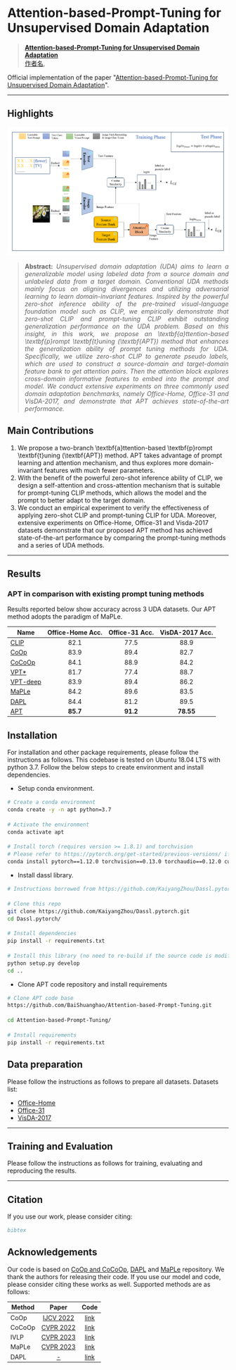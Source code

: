 # Attention-based-Prompt-Tuning for Unsupervised Domain Adaptation



> [**Attention-based-Prompt-Tuning for Unsupervised Domain Adaptation**](arXiv网址)<br>
> [作者名](作者网页),


Official implementation of the paper "[Attention-based-Prompt-Tuning for Unsupervised Domain Adaptation](arXiv网站)".
<hr />

## Highlights

![main figure](model.png)
> **<p align="justify"> Abstract:** *Unsupervised domain adaptation (UDA) aims to learn a generalizable model using labeled data from a source domain and unlabeled data from a target domain. Conventional UDA methods mainly focus on aligning divergences and utilizing adversarial learning to learn domain-invariant features. 
Inspired by the powerful zero-shot inference ability of the pre-trained visual-language foundation model such as CLIP, we empirically demonstrate that zero-shot CLIP and prompt-tuning CLIP exhibit outstanding generalization performance on the UDA problem. 
Based on this insight, in this work, we propose an \textbf{a}ttention-based \textbf{p}rompt \textbf{t}uning (\textbf{APT}) method that enhances the generalization ability of prompt tuning methods for UDA. 
Specifically, we utilize zero-shot CLIP to generate pseudo labels, which are used to construct a source-domain and target-domain feature bank to get attention pairs. Then the attention block explores cross-domain informative features to embed into the prompt and model.
We conduct extensive experiments on three commonly used domain adaptation benchmarks, namely Office-Home, Office-31 and VisDA-2017, and demonstrate that APT achieves state-of-the-art performance.* </p>

## Main Contributions

1) We propose a two-branch \textbf{a}ttention-based \textbf{p}rompt \textbf{t}uning (\textbf{APT}) method. APT takes advantage of prompt learning and attention mechanism, and thus explores more domain-invariant features with much fewer parameters.
2) With the benefit of the powerful zero-shot inference ability of CLIP, we design a self-attention and cross-attention mechanism that is suitable for prompt-tuning CLIP methods, which allows the model and the prompt to better adapt to the target domain. 
3) We conduct an empirical experiment to verify the effectiveness of applying zero-shot CLIP and prompt-tuning CLIP for UDA. Moreover, extensive experiments on Office-Home, Office-31 and Visda-2017 datasets demonstrate that our proposed APT method has achieved state-of-the-art performance by comparing the prompt-tuning methods and a series of UDA methods.

<hr />

## Results
### APT in comparison with existing prompt tuning methods
Results reported below show accuracy across 3 UDA datasets. Our APT method adopts the paradigm of MaPLe.

| Name                                                      | Office-Home Acc. | Office-31 Acc. |  VisDA-2017 Acc.  | 
|-----------------------------------------------------------|:---------:|:----------:|:---------:|
| [CLIP](https://arxiv.org/abs/2103.00020)                  |   82.1   |   77.5    |   88.9   | 
| [CoOp](https://arxiv.org/abs/2109.01134)                  |   83.9   |   89.4    |   82.7   |
| [CoCoOp](https://arxiv.org/abs/2203.05557)                |   84.1   |   88.9    |   84.2   | 
| [VPT*](https://arxiv.org/abs/2203.17274)                  |   81.7   |   77.4    |   88.7   | 
| [VPT-deep](https://arxiv.org/abs/2203.17274)              |   83.9   |   89.4    |   86.2   | 
| [MaPLe](https://arxiv.org/abs/2210.03117)                 |   84.2   |   89.6    |   83.5   |
| [DAPL](https://arxiv.org/abs/2202.06687)                  |   84.4   |   81.2    |   89.5   |
| [APT](网址)                                               |   **85.7**   |   **91.2**    | **78.55** | 

## Installation 
For installation and other package requirements, please follow the instructions as follows. 
This codebase is tested on Ubuntu 18.04 LTS with python 3.7. Follow the below steps to create environment and install dependencies.

* Setup conda environment.
```bash
# Create a conda environment
conda create -y -n apt python=3.7

# Activate the environment
conda activate apt

# Install torch (requires version >= 1.8.1) and torchvision
# Please refer to https://pytorch.org/get-started/previous-versions/ if your cuda version is different
conda install pytorch==1.12.0 torchvision==0.13.0 torchaudio==0.12.0 cudatoolkit=11.3 -c pytorch
```

* Install dassl library.
```bash
# Instructions borrowed from https://github.com/KaiyangZhou/Dassl.pytorch#installation

# Clone this repo
git clone https://github.com/KaiyangZhou/Dassl.pytorch.git
cd Dassl.pytorch/

# Install dependencies
pip install -r requirements.txt

# Install this library (no need to re-build if the source code is modified)
python setup.py develop
cd ..
```

* Clone APT code repository and install requirements
```bash
# Clone APT code base
https://github.com/BaiShuanghao/Attention-based-Prompt-Tuning.git

cd Attention-based-Prompt-Tuning/

# Install requirements
pip install -r requirements.txt
```

## Data preparation
Please follow the instructions as follows to prepare all datasets.
Datasets list:
- [Office-Home](https://drive.google.com/file/d/0B81rNlvomiwed0V1YUxQdC1uOTg/view?pli=1&resourcekey=0-2SNWq0CDAuWOBRRBL7ZZsw)
- [Office-31](https://faculty.cc.gatech.edu/~judy/domainadapt/#datasets_code)
- [VisDA-2017](http://ai.bu.edu/visda-2017/#download)

<hr />


## Training and Evaluation
Please follow the instructions as follows for training, evaluating and reproducing the results.



<hr />

## Citation
If you use our work, please consider citing:
```bibtex
bibtex
```


## Acknowledgements

Our code is based on [CoOp and CoCoOp](https://github.com/KaiyangZhou/CoOp), [DAPL](https://github.com/LeapLabTHU/DAPrompt/tree/main) and [MaPLe](https://github.com/muzairkhattak/multimodal-prompt-learning) repository. We thank the authors for releasing their code. If you use our model and code, please consider citing these works as well.
Supported methods are as follows:

| Method                    | Paper                                         |                             Code                            |  
|---------------------------|:----------------------------------------------:|:---------------------------------------------------------------:|
| CoOp                      | [IJCV 2022](https://arxiv.org/abs/2109.01134) |  [link](https://github.com/KaiyangZhou/CoOp)                  |
| CoCoOp                    | [CVPR 2022](https://arxiv.org/abs/2203.05557) |                 [link](configs/trainers/CoCoOp)                 |
| IVLP                      | [CVPR 2023](https://arxiv.org/abs/2210.03117) | [link](configs/trainers/MaPLe/vit_b16_c2_ep5_batch4_2ctx.yaml)  |
| MaPLe                     | [CVPR 2023](https://arxiv.org/abs/2210.03117) | [link](configs/trainers/MaPLe/vit_b16_c2_ep5_batch4_2ctx.yaml)  |
| DAPL                      | [-](https://arxiv.org/abs/2202.06687)       | [link](https://github.com/LeapLabTHU/DAPrompt)  |
